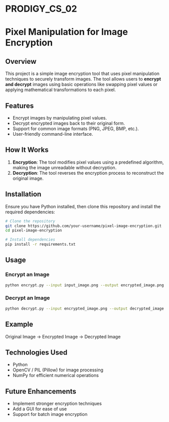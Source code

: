 # PRODIGY_CS_02

# Pixel Manipulation for Image Encryption

## Overview
This project is a simple image encryption tool that uses pixel manipulation techniques to securely transform images. The tool allows users to **encrypt and decrypt** images using basic operations like swapping pixel values or applying mathematical transformations to each pixel. 

## Features
- Encrypt images by manipulating pixel values.
- Decrypt encrypted images back to their original form.
- Support for common image formats (PNG, JPEG, BMP, etc.).
- User-friendly command-line interface.

## How It Works
1. **Encryption**: The tool modifies pixel values using a predefined algorithm, making the image unreadable without decryption.
2. **Decryption**: The tool reverses the encryption process to reconstruct the original image.

## Installation
Ensure you have Python installed, then clone this repository and install the required dependencies:

```bash
# Clone the repository
git clone https://github.com/your-username/pixel-image-encryption.git
cd pixel-image-encryption

# Install dependencies
pip install -r requirements.txt
```

## Usage
### Encrypt an Image
```bash
python encrypt.py --input input_image.png --output encrypted_image.png --key your_secret_key
```

### Decrypt an Image
```bash
python decrypt.py --input encrypted_image.png --output decrypted_image.png --key your_secret_key
```

## Example
Original Image → Encrypted Image → Decrypted Image


## Technologies Used
- Python
- OpenCV / PIL (Pillow) for image processing
- NumPy for efficient numerical operations

## Future Enhancements
- Implement stronger encryption techniques
- Add a GUI for ease of use
- Support for batch image encryption
